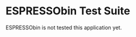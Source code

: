 # ESPRESSObin Test Suite

ESPRESSObin is not tested this application yet.

<!--
Executes ExUnit tests on target hardware and reports results to the
[Nerves test server](https://nerves-test-server.herokuapp.com/nerves-project/nerves_system_ebin)

For more information on how to configure your own test farm please refer to the
[Nerves test server source](https://github.com/nerves-project/nerves_test_server)


## Setup

### Signing firmware

Firmware for the test farm is signed so it can be validated before being applied
to the device. In order to sign trusted firmware, you will require the env variable
`NERVES_FW_PRIV_KEY` and `NERVES_FW_PUB_KEY` to be set. Use `fwup` to configure
your own test server keys

```
$ fwup -g
```

The get the base64 values and export the variables

```
$ export NERVES_FW_PRIV_KEY=$(cat fwup-key.priv | base64)
$ export NERVES_FW_PUB_KEY=$(cat fwup-key.pub | base64)
```

### Configure the environment

```
$ export MIX_ENV=test
$ export NERVES_TEST_SERVER=nerves-test-server.herokuapp.com
$ export WEBSOCKET_PROTOCOL=wss
```

### Building

Fetch the dependencies

```
$ mix deps.get
```

Create the firmware

```
$ mix firmware
```

Sign the firmware

```
$ fwup --sign --private-key $NERVES_FW_PRIV_KEY -i _build/test/nerves/images/test.fw -o _build/test/nerves/images/test.fw
```

Burn it to an SD card

```
$ mix firmware.burn
```

## Provisioning

The Raspberry Pi Zero W uses `wlan0` to connect to the report server. On first
boot, the interface ssid and password will need to be configured.

```
iex> Nerves.Network.setup("wlan0", [ssid: "my wifi name", psk: "12345", key_mgmt: :"WPA-PSK"])
```

The device should establish a connection to the network and join the test farm.
Provisioning the device is only required after applying the `fwup` complete task.
This is because the values are persisted on the application data partition
between reboots and applying new firmware using the `fwup` update task.

-->
